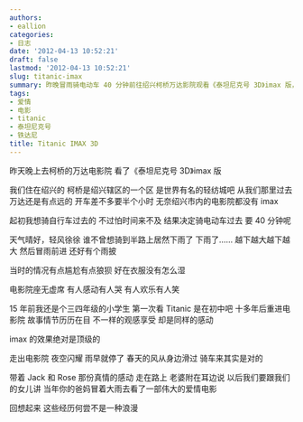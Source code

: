 ```yaml
---
authors:
- eallion
categories:
- 日志
date: '2012-04-13 10:52:21'
draft: false
lastmod: '2012-04-13 10:52:21'
slug: titanic-imax
summary: 昨晚冒雨骑电动车 40 分钟前往绍兴柯桥万达影院观看《泰坦尼克号 3D》imax 版，虽途中遭遇大雨略显狼狈，但 imax 的顶级效果与经典剧情重现让人感动如初。归途星空晴朗，与妻子共忆这场雨中奔赴的观影之旅，恰似电影中那份真挚情感的浪漫延续！
tags:
- 爱情
- 电影
- titanic
- 泰坦尼克号
- 铁达尼
title: Titanic IMAX 3D
---
```

昨天晚上去柯桥的万达电影院
看了《泰坦尼克号 3D》imax 版

我们住在绍兴的
柯桥是绍兴辖区的一个区
是世界有名的轻纺城吧
从我们那里过去万达还是有点远的
开车差不多要半个小时
无奈绍兴市内的电影院都没有 imax

起初我想骑自行车过去的
不过怕时间来不及
结果决定骑电动车过去
要 40 分钟呢

天气晴好，轻风徐徐
谁不曾想骑到半路上居然下雨了
下雨了……
越下越大越下越大
然后冒雨前进
还好有个雨披

当时的情况有点尴尬有点狼狈
好在衣服没有怎么湿

电影院座无虚席
有人感动有人哭
有人欢乐有人笑

15 年前我还是个三四年级的小学生
第一次看 Titanic 是在初中吧
十多年后重进电影院
故事情节历历在目
不一样的观感享受
却是同样的感动

imax 的效果绝对是顶级的

走出电影院
夜空闪耀
雨早就停了
春天的风从身边滑过
骑车来其实是对的

带着 Jack 和 Rose 那份真情的感动
走在路上
老婆附在耳边说
以后我们要跟我们的女儿讲
当年你的爸妈冒着大雨去看了一部伟大的爱情电影

回想起来
这些经历何尝不是一种浪漫